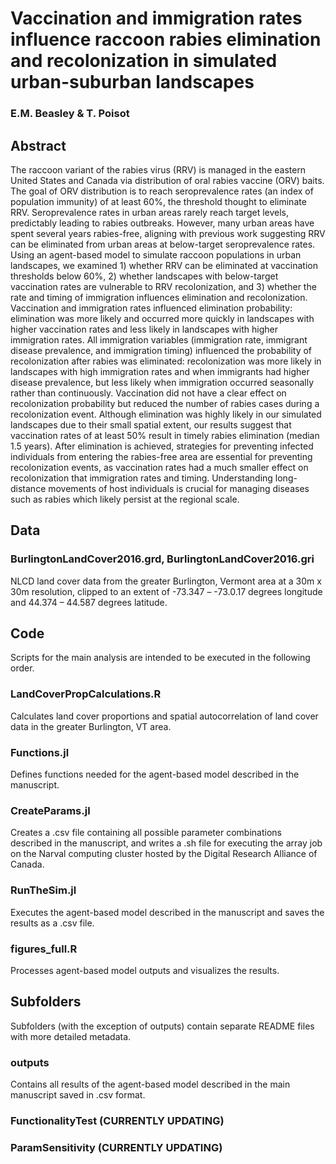 # Vaccination and immigration rates influence raccoon rabies elimination and recolonization in simulated urban-suburban landscapes
### E.M. Beasley & T. Poisot

## **Abstract**

The raccoon variant of the rabies virus (RRV) is managed in the eastern United States and Canada via distribution of oral rabies vaccine (ORV) baits. The goal of ORV distribution is to reach seroprevalence rates (an index of population immunity) of at least 60%, the threshold thought to eliminate RRV. Seroprevalence rates in urban areas rarely reach target levels, predictably leading to rabies outbreaks. However, many urban areas have spent several years rabies-free, aligning with previous work suggesting RRV can be eliminated from urban areas at below-target seroprevalence rates. Using an agent-based model to simulate raccoon populations in urban landscapes, we examined 1) whether RRV can be eliminated at vaccination thresholds below 60%, 2) whether landscapes with below-target vaccination rates are vulnerable to RRV recolonization, and 3) whether the rate and timing of immigration influences elimination and recolonization. Vaccination and immigration rates influenced elimination probability: elimination was more likely and occurred more quickly in landscapes with higher vaccination rates and less likely in landscapes with higher immigration rates. All immigration variables (immigration rate, immigrant disease prevalence, and immigration timing) influenced the probability of recolonization after rabies was eliminated: recolonization was more likely in landscapes with high immigration rates and when immigrants had higher disease prevalence, but less likely when immigration occurred seasonally rather than continuously. Vaccination did not have a clear effect on recolonization probability but reduced the number of rabies cases during a recolonization event. Although elimination was highly likely in our simulated landscapes due to their small spatial extent, our results suggest that vaccination rates of at least 50% result in timely rabies elimination (median 1.5 years). After elimination is achieved, strategies for preventing infected individuals from entering the rabies-free area are essential for preventing recolonization events, as vaccination rates had a much smaller effect on recolonization that immigration rates and timing. Understanding long-distance movements of host individuals is crucial for managing diseases such as rabies which likely persist at the regional scale.

## **Data**

### BurlingtonLandCover2016.grd, BurlingtonLandCover2016.gri

NLCD land cover data from the greater Burlington, Vermont area at a 30m x 30m resolution, clipped to an extent of -73.347 – -73.0.17 degrees longitude and 44.374 – 44.587 degrees latitude.

## **Code**

Scripts for the main analysis are intended to be executed in the following order.

### LandCoverPropCalculations.R

Calculates land cover proportions and spatial autocorrelation of land cover data in the greater Burlington, VT area.

### Functions.jl

Defines functions needed for the agent-based model described in the manuscript.

### CreateParams.jl

Creates a .csv file containing all possible parameter combinations described in the manuscript, and writes a .sh file for executing the array job on the Narval computing cluster hosted by the Digital Research Alliance of Canada.

### RunTheSim.jl

Executes the agent-based model described in the manuscript and saves the results as a .csv file.

### figures_full.R

Processes agent-based model outputs and visualizes the results.

## **Subfolders**

Subfolders (with the exception of outputs) contain separate README files with more detailed metadata.

### outputs

Contains all results of the agent-based model described in the main manuscript saved in .csv format.

### FunctionalityTest (CURRENTLY UPDATING)

### ParamSensitivity (CURRENTLY UPDATING)